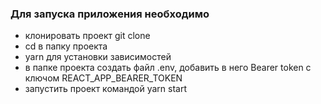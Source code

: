 ### Для запуска приложения необходимо

- клонировать проект git clone
- cd в папку проекта
- yarn для установки зависимостей
- в папке проекта создать файл .env, добавить в него Bearer token с ключом REACT_APP_BEARER_TOKEN
- запустить проект командой yarn start